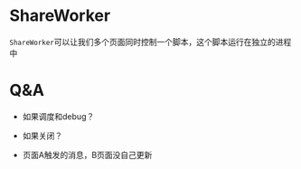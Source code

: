 # ShareWorker

`ShareWorker`可以让我们多个页面同时控制一个脚本，这个脚本运行在独立的进程中

# Q&A

- 如果调度和debug？

- 如果关闭？

- 页面A触发的消息，B页面没自己更新